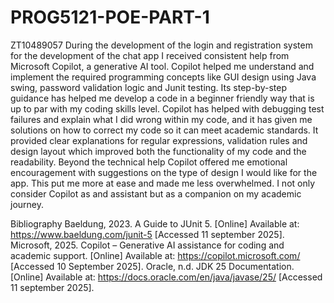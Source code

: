 # PROG5121-POE-PART-1
ZT10489057
During the development of the login and registration system for the development of the chat app I received consistent help from Microsoft Copilot, a generative AI tool. Copilot helped me understand and implement the required programming concepts like  GUI design using Java swing, password validation logic and Junit testing. Its step-by-step guidance has helped me develop a code in a beginner friendly way that is up to par with my coding skills level.
 Copilot has helped with debugging test failures and explain what I did wrong within my code, and it has given me solutions on how to correct my code so it can meet academic standards. It provided clear explanations for regular expressions, validation rules and design layout which improved both the functionality of my code and the readability.
Beyond the technical help Copilot offered me emotional encouragement with suggestions on the type of design I would like for the app. This put me more at ease  and made me less overwhelmed. I not only consider Copilot as and assistant but as a companion on my academic journey.



Bibliography
Baeldung, 2023. A Guide to JUnit 5. [Online] 
Available at: https://www.baeldung.com/junit-5
[Accessed 11 september 2025].
Microsoft, 2025. Copilot – Generative AI assistance for coding and academic support. [Online] 
Available at: https://copilot.microsoft.com/
[Accessed 10 September 2025].
Oracle, n.d. JDK 25 Documentation. [Online] 
Available at: https://docs.oracle.com/en/java/javase/25/
[Accessed 11 september 2025].


